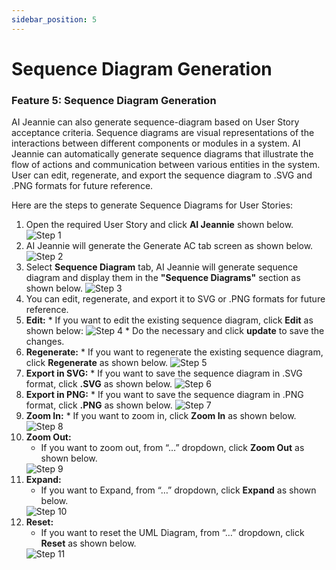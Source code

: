 ```yaml
---
sidebar_position: 5
---
```

#  Sequence Diagram Generation

### Feature 5: Sequence Diagram Generation

AI Jeannie can also generate sequence-diagram based on User Story acceptance criteria. Sequence diagrams are visual representations of the interactions between different components or modules in a system. AI Jeannie can automatically generate sequence diagrams that illustrate the flow of actions and communication between various entities in the system. User can edit, regenerate, and export the sequence diagram to .SVG and .PNG formats for future reference.

Here are the steps to generate Sequence Diagrams for User Stories:

1. Open the required User Story and click **AI Jeannie** shown below.
        <img src="/screenshots/Usage/Sequence diagram/SD1.png" alt="Step 1" />
2. AI Jeannie will generate the Generate AC tab screen as shown below.
        <img src="/screenshots/Usage/Sequence diagram/SD2.png" alt="Step 2" />
3. Select **Sequence Diagram** tab, AI Jeannie will generate sequence diagram and display them in the **"Sequence Diagrams"** section as shown below.
        <img src="/screenshots/Usage/Sequence diagram/SD3.png" alt="Step 3" />
4. You can edit, regenerate, and export it to SVG or .PNG formats for future reference.
5. **Edit:**
       * If you want to edit the existing sequence diagram, click **Edit** as shown below:
        <img src="/screenshots/Usage/Sequence diagram/SD4.png" alt="Step 4" />
       * Do the necessary and click **update** to save the changes.
6. **Regenerate:**
       *  If you want to regenerate the existing sequence diagram, click **Regenerate** as shown below.
        <img src="/screenshots/Usage/Sequence diagram/SD5.png" alt="Step 5" />
7. **Export in SVG:**
        * If you want to save the sequence diagram in .SVG format, click **.SVG** as shown below.
        <img src="/screenshots/Usage/Sequence diagram/SD6.png" alt="Step 6" />
8. **Export in PNG:**
       * If you want to save the sequence diagram in .PNG format, click **.PNG** as shown below. 
	<img src="/screenshots/Usage/Sequence diagram/SD7.png" alt="Step 7" />
9. **Zoom In:**
       * If you want to zoom in, click **Zoom In** as shown below.
       <img src="/screenshots/Usage/Sequence diagram/SD8.png" alt="Step 8" />
10. **Zoom Out:**
       * If you want to zoom out, from “…” dropdown, click **Zoom Out** as shown below.
       <img src="/screenshots/Usage/Sequence diagram/SD9.png" alt="Step 9" />
11. **Expand:**
       * If you want to Expand, from “…” dropdown, click **Expand** as shown below.
       <img src="/screenshots/Usage/Sequence diagram/SD10.png" alt="Step 10" />
12. **Reset:**
       * If you want to reset the UML Diagram, from “…” dropdown, click **Reset** as shown below.
       <img src="/screenshots/Usage/Sequence diagram/SD11.png" alt="Step 11" />
